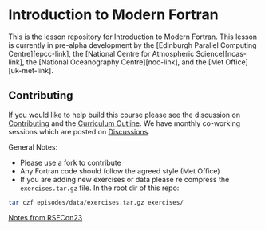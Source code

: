 # Introduction to Modern Fortran

This is the lesson repository for Introduction to Modern Fortran.
This lesson is currently in pre-alpha development by the
[Edinburgh Parallel Computing Centre][epcc-link],
the [National Centre for Atmospheric Science][ncas-link],
the [National Oceanography Centre][noc-link],
and the [Met Office][uk-met-link].

## Contributing

If you would like to help build this course please see
the discussion on [Contributing](https://github.com/carpentries-incubator/intro-to-modern-fortran/discussions/39)
and the [Curriculum Outline](https://github.com/carpentries-incubator/intro-to-modern-fortran/discussions/6#discussioncomment-8546839).
We have monthly co-working sessions which are posted on
[Discussions](https://github.com/carpentries-incubator/intro-to-modern-fortran/discussions/categories/meetings?discussions_q=is%3Aopen+category%3AMeetings).

General Notes:

- Please use a fork to contribute
- Any Fortran code should follow the agreed style (Met Office)
- If you are adding new exercises or data please re compress
  the `exercises.tar.gz` file. In the root dir of this repo:

```bash
tar czf episodes/data/exercises.tar.gz exercises/
```

[Notes from RSECon23](https://pad.archer2.ac.uk/p/rsecon23-fortran)
